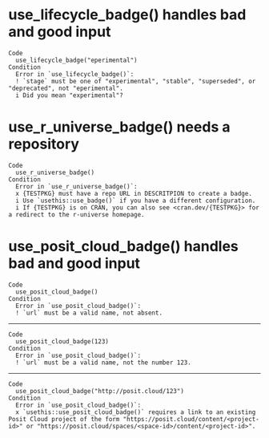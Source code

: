 # use_lifecycle_badge() handles bad and good input

    Code
      use_lifecycle_badge("eperimental")
    Condition
      Error in `use_lifecycle_badge()`:
      ! `stage` must be one of "experimental", "stable", "superseded", or "deprecated", not "eperimental".
      i Did you mean "experimental"?

# use_r_universe_badge() needs a repository

    Code
      use_r_universe_badge()
    Condition
      Error in `use_r_universe_badge()`:
      x {TESTPKG} must have a repo URL in DESCRITPION to create a badge.
      i Use `usethis::use_badge()` if you have a different configuration.
      i If {TESTPKG} is on CRAN, you can also see <cran.dev/{TESTPKG}> for a redirect to the r-universe homepage.

# use_posit_cloud_badge() handles bad and good input

    Code
      use_posit_cloud_badge()
    Condition
      Error in `use_posit_cloud_badge()`:
      ! `url` must be a valid name, not absent.

---

    Code
      use_posit_cloud_badge(123)
    Condition
      Error in `use_posit_cloud_badge()`:
      ! `url` must be a valid name, not the number 123.

---

    Code
      use_posit_cloud_badge("http://posit.cloud/123")
    Condition
      Error in `use_posit_cloud_badge()`:
      x `usethis::use_posit_cloud_badge()` requires a link to an existing Posit Cloud project of the form "https://posit.cloud/content/<project-id>" or "https://posit.cloud/spaces/<space-id>/content/<project-id>".

